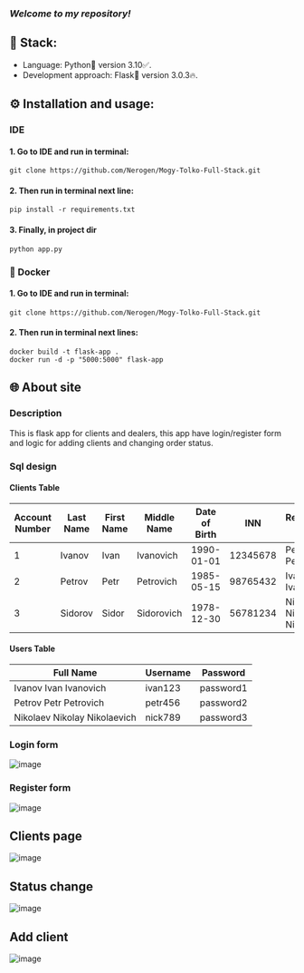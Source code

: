 ### _Welcome to my repository!_
## 🎸 Stack:
- Language: Python🐍 version 3.10✅.
- Development approach: Flask🔨 version 3.0.3🔥.
## ⚙ Installation and usage:
### IDE
#### 1. Go to IDE and run in terminal:
    git clone https://github.com/Nerogen/Mogy-Tolko-Full-Stack.git
#### 2. Then run in terminal next line:
    pip install -r requirements.txt
#### 3. Finally, in project dir
    python app.py

### 🐳 Docker
#### 1. Go to IDE and run in terminal:
    git clone https://github.com/Nerogen/Mogy-Tolko-Full-Stack.git
#### 2. Then run in terminal next lines:
    docker build -t flask-app .
    docker run -d -p "5000:5000" flask-app

## 🌐 About site
### Description
This is flask app for clients and dealers, this app have login/register form and logic for adding clients and changing order status.
### Sql design
#### Clients Table

| Account Number | Last Name | First Name | Middle Name | Date of Birth | INN       | Responsible Person | Status         |
|----------------|-----------|------------|-------------|---------------|-----------|---------------------|----------------|
| 1              | Ivanov    | Ivan       | Ivanovich    | 1990-01-01    | 12345678  | Petrov Petr Petrovich | Not in progress |
| 2              | Petrov    | Petr       | Petrovich    | 1985-05-15    | 98765432  | Ivanov Ivan Ivanovich | In progress    |
| 3              | Sidorov   | Sidor      | Sidorovich   | 1978-12-30    | 56781234  | Nikolaev Nikolay Nikolaevich | Deal closed   |

#### Users Table

| Full Name                    | Username | Password |
|------------------------------|----------|----------|
| Ivanov Ivan Ivanovich        | ivan123  | password1|
| Petrov Petr Petrovich        | petr456  | password2|
| Nikolaev Nikolay Nikolaevich | nick789  | password3|


### Login form
![image](https://github.com/Nerogen/MLKA/assets/72101790/4c9bceea-d6f3-4a1a-a567-88216b94d902)
### Register form
![image](https://github.com/Nerogen/MLKA/assets/72101790/606938e8-c02c-4175-a8b9-652c9d27cbe0)
## Clients page
![image](https://github.com/Nerogen/MLKA/assets/72101790/9ddcd485-4942-48a9-8a98-96bff33a0c69)
## Status change
![image](https://github.com/Nerogen/MLKA/assets/72101790/2915507a-c7d0-47a3-b786-713dc743d177)
## Add client
![image](https://github.com/Nerogen/MLKA/assets/72101790/760412fa-c653-4072-996c-3b1d8fd158eb)